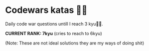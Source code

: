 # Codewars katas 🚀️✨️
Daily code war questions untill I reach 3 kyu🚀️✨️.

**CURRENT RANK: 7kyu** (cries to reach to 6kyu)

(Note: These are not ideal solutions they are my ways of doing shit)

